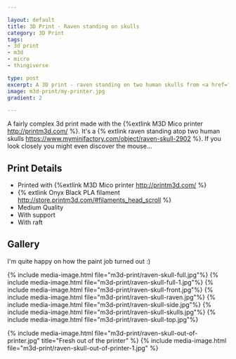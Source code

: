 ```yaml
---

layout: default
title: 3D Print - Raven standing on skulls
category: 3D Print
tags:
- 3d print
- m3d
- micro
- thingiverse

type: post
excerpt: A 3D print - raven standing on two human skulls from <a href="https://www.myminifactory.com/object/raven-skull-2902">My Mini Factory</a>  
image: m3d-print/my-printer.jpg
gradient: 2

---
```


A fairly complex 3d print made with the {%extlink M3D Mico printer http://printm3d.com/ %}.
It's a {% extlink raven standing atop two human skulls https://www.myminifactory.com/object/raven-skull-2902 %}. If you look closely you might even discover the mouse...

## Print Details

* Printed with {%extlink M3D Mico printer http://printm3d.com/ %}
* {% extlink Onyx Black PLA filament http://store.printm3d.com/#filaments_head_scroll %} 
* Medium Quality
* With support
* With raft

## Gallery

I'm quite happy on how the paint job turned out :)

{% include media-image.html file="m3d-print/raven-skull-full.jpg"%}
{% include media-image.html file="m3d-print/raven-skull-full-1.jpg"%}
{% include media-image.html file="m3d-print/raven-skull-front.jpg"%}
{% include media-image.html file="m3d-print/raven-skull-raven.jpg"%}
{% include media-image.html file="m3d-print/raven-skull-side.jpg"%}
{% include media-image.html file="m3d-print/raven-skull-skulls.jpg"%}
{% include media-image.html file="m3d-print/raven-skull-top.jpg"%}

{% include media-image.html file="m3d-print/raven-skull-out-of-printer.jpg" title="Fresh out of the printer" %}
{% include media-image.html file="m3d-print/raven-skull-out-of-printer-1.jpg" %}